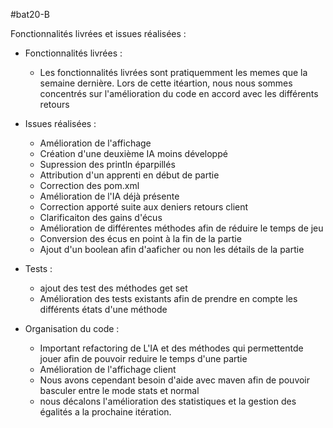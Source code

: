 #bat20-B

Fonctionnalités livrées et issues réalisées : 
- Fonctionnalités livrées :
  - Les fonctionnalités livrées sont pratiquemment les memes que la semaine dernière. Lors de cette itéartion, nous nous sommes concentrés sur l'amélioration du code en accord avec les différents retours
  
- Issues réalisées :
  - Amélioration de l'affichage
  - Création d'une deuxième IA moins développé 
  - Supression des println éparpillés
  - Attribution d'un apprenti en début de partie
  - Correction des pom.xml
  - Amélioration de l'IA déjà présente
  - Correction apporté suite aux deniers retours client
  - Clarificaiton des gains d'écus
  - Amélioration de différentes méthodes afin de réduire le temps de jeu
  - Conversion des écus en point à la fin de la partie
  - Ajout d'un boolean afin d'aaficher ou non les détails de la partie
  
- Tests :
  - ajout des test des méthodes get set
  - Amélioration des tests existants afin de prendre en compte les différents états d'une méthode
  
- Organisation du code :
  - Important refactoring de L'IA et des méthodes qui permettentde jouer afin de pouvoir reduire le temps d'une partie
  - Amélioration de l'affichage client 
  - Nous avons cependant besoin d'aide avec maven afin de pouvoir basculer entre le mode stats et normal
  - nous décalons l'amélioration des statistiques et la gestion des égalités a la prochaine itération.
  
  
